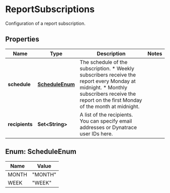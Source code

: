 

# ReportSubscriptions

Configuration of a report subscription.

## Properties

| Name | Type | Description | Notes |
|------------ | ------------- | ------------- | -------------|
|**schedule** | [**ScheduleEnum**](#ScheduleEnum) | The schedule of the subscription.    * Weekly subscribers receive the report every Monday at midnight.   * Monthly subscribers receive the report on the first Monday of the month at midnight. |  |
|**recipients** | **Set&lt;String&gt;** | A list of the recipients.   You can specify email addresses or Dynatrace user IDs here. |  |



## Enum: ScheduleEnum

| Name | Value |
|---- | -----|
| MONTH | &quot;MONTH&quot; |
| WEEK | &quot;WEEK&quot; |



